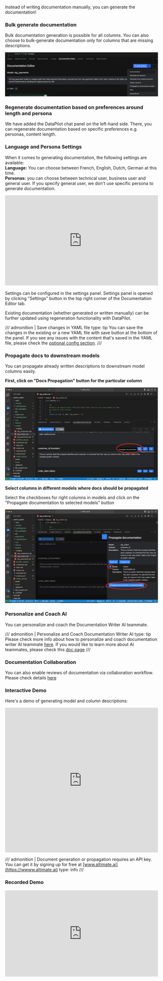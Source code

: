 Instead of writing documentation manually, you can generate the documentation!

### Bulk generate documentation

Bulk documentation generation is possible for all columns. You can also choose to bulk-generate documentation only for columns that are missing descriptions.

![Bulk Edit Options](images/bulkEditOptions.png)

### Regenerate documentation based on preferences around length and persona

We have added the DataPilot chat panel on the left-hand side. There, you can regenerate documentation based on specific preferences e.g. personas, content length.

### Language and Persona Settings

When it comes to generating documentation, the following settings are available: <br>
**Language:** You can choose between French, English, Dutch, German at this time. <br>
**Personas:** you can choose between technical user, business user and general user. If you specify general user, we don't use specific persona to generate documentation.

<div style="position: relative; box-sizing: content-box; max-height: 80vh; max-height: 80svh; width: 100%; aspect-ratio: 2.319778188539741; padding: 40px 0 40px 0;"><iframe src="https://app.supademo.com/embed/cm8og6wbf02pi110iisz3eqfc?embed_v=2" loading="lazy" title="Documentation Settings" allow="clipboard-write" frameborder="0" webkitallowfullscreen="true" mozallowfullscreen="true" allowfullscreen style="position: absolute; top: 0; left: 0; width: 100%; height: 100%;"></iframe></div>
<br>Settings can be configured in the settings panel. Settings panel is opened by clicking "Settings" button in the top right corner of the Documentation Editor tab.

Existing documentation (whether generated or written manually) can be further updated using regeneration functionality with DataPilot.

/// admonition | Save changes in YAML file
type: tip
You can save the changes in the existing or a new YAML file with save button at the bottom of the panel.
If you see any issues with the content that's saved in the YAML file, please check the [optional config section](../setup/optConfig.md/#column-name-setup-for-yaml-file-updates).
///

### Propagate docs to downstream models

You can propagate already written descriptions to downstream model columns easily.

**First, click on "Docs Propagation" button for the particular column**

![Propagate Docs](images/propagateDocs.png)

**Select columns in different models where docs should be propagated**

Select the checkboxes for right columns in models and click on the "Propagate documentation to selected models" button

![Choose Models](images/chooseModels.png)

### Personalize and Coach AI

You can personalize and coach the Documentation Writer AI teammate.

/// admonition | Personalize and Coach Documentation Writer AI
type: tip
Please check more info about how to personalize and coach documentation writer AI teammate [here](../teammates/coach.md).
If you would like to learn more about AI teammates, please check this [doc page](../teammates/introduction.md)
///

### Documentation Collaboration

You can also enable reviews of documentation via collaboration workflow. Please check details [here](../govern/collaboration.md#document-collaboration-workflow)

### Interactive Demo

Here's a demo of generating model and column descriptions:

<interactive demo of generating documentation>

<div style="position: relative; padding-bottom: calc(86.34704370179949% + 42px); height: 0;"><iframe src="https://app.supademo.com/embed/cm8oeopuq03drzh0i0yyvsxw7" allow="clipboard-write" frameborder="0" webkitallowfullscreen="true" mozallowfullscreen="true" allowfullscreen style="position: absolute; top: 0; left: 0; width: 100%; height: 100%;"></iframe></div>

/// admonition | Document generation or propagation requires an API key. You can get it by signing up for free at [www.altimate.ai](https://wwww.altimate.ai)
type: info
///

### Recorded Demo

<div style="position: relative; width: 100%; padding-bottom: 56.25%;">
  <iframe style="position: absolute; top: 0; left: 0; width: 100%; height: 100%;" 
          src="https://www.youtube.com/embed/8EuBDEuYZ2o" 
          title="YouTube video player" 
          frameborder="0" 
          allow="accelerometer; autoplay; clipboard-write; encrypted-media; gyroscope; picture-in-picture; web-share" 
          referrerpolicy="strict-origin-when-cross-origin" 
          allowfullscreen>
  </iframe>
</div>
